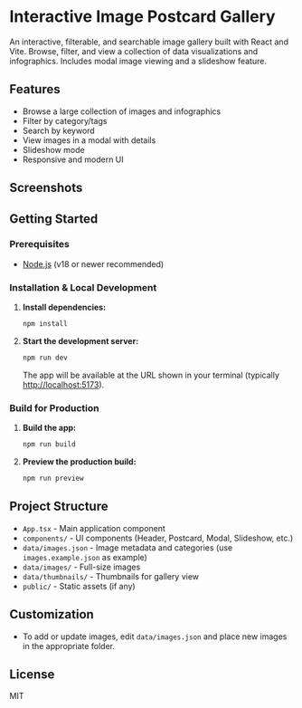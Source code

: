 # Interactive Image Postcard Gallery

An interactive, filterable, and searchable image gallery built with React and Vite. Browse, filter, and view a collection of data visualizations and infographics. Includes modal image viewing and a slideshow feature.

## Features

- Browse a large collection of images and infographics
- Filter by category/tags
- Search by keyword
- View images in a modal with details
- Slideshow mode
- Responsive and modern UI

## Screenshots

<!-- Optionally add screenshots here -->

## Getting Started

### Prerequisites

- [Node.js](https://nodejs.org/) (v18 or newer recommended)

### Installation & Local Development

1. **Install dependencies:**

   ```sh
   npm install
   ```

2. **Start the development server:**

   ```sh
   npm run dev
   ```

   The app will be available at the URL shown in your terminal (typically <http://localhost:5173>).

### Build for Production

1. **Build the app:**

   ```sh
   npm run build
   ```

2. **Preview the production build:**

   ```sh
   npm run preview
   ```

## Project Structure

- `App.tsx` - Main application component
- `components/` - UI components (Header, Postcard, Modal, Slideshow, etc.)
- `data/images.json` - Image metadata and categories (use `images.example.json` as example)
- `data/images/` - Full-size images
- `data/thumbnails/` - Thumbnails for gallery view
- `public/` - Static assets (if any)

## Customization

- To add or update images, edit `data/images.json` and place new images in the appropriate folder.

## License

MIT
